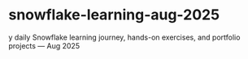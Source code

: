 # snowflake-learning-aug-2025
y daily Snowflake learning journey, hands-on exercises, and portfolio projects — Aug 2025
